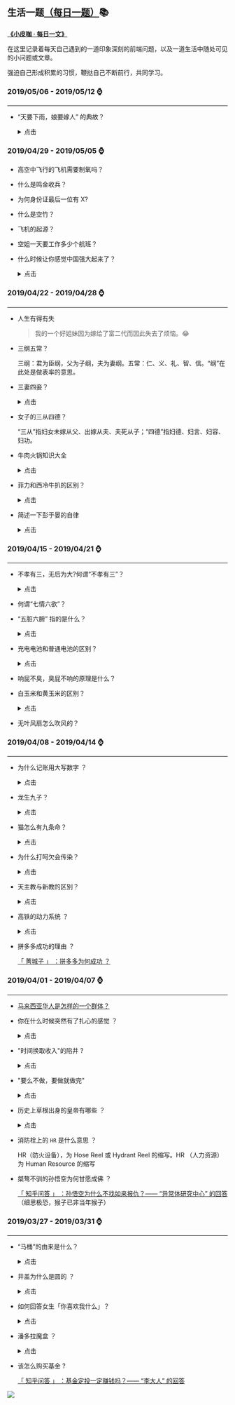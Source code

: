 ## 生活一题[（每日一题）](./README.md):books:

[**《小皮咖 · 每日一文》**](./article.md)

在这里记录着每天自己遇到的一道印象深刻的前端问题，以及一道生活中随处可见的小问题或文章。

强迫自己形成积累的习惯，鞭挞自己不断前行，共同学习。

### **2019/05/06 - 2019/05/12** :watch:

---

- “天要下雨，娘要嫁人” 的典故？

    <details>
    <summary>点击</summary>

  古有书生朱耀宗，天资聪慧，满腹经纶，进京赶考高中状元。皇上殿试见他不仅才华横溢，而且一表人才， 便将他招为驸马。“春风得意马蹄疾”，循惯例朱耀宗一身锦绣新贵还乡。临行前，朱耀宗奏明皇上，提起他的母亲如何含辛茹苦，如何从小将他培养成人，母子俩如何相依为命，请求皇上为他多年守寡一直不嫁的母亲树立贞节牌坊。皇上闻言甚喜，心中更加喜爱此乘龙快婿，准允所奏。朱耀宗喜滋滋地日夜兼程，回家拜见母亲。

  岂料母亲早与老师约定，待到耀宗高中归来成家立业后正式结婚，白首偕老。殊不料，这桩姻缘却要被毫不知情的朱耀宗无意中搅黄了，出现了这样尴尬的局面。

  解铃还须系铃人。正值左右为难之际，朱母不由长叹一声：“那就听天由命吧。”她说着随手解下身上一件罗裙，告诉朱耀宗说：“明天你替我把裙子洗干净，一天一夜晒干，如果裙子晒干，我便答应不改嫁；如果裙子不干，天意如此，你也就不用再阻拦了。”

  这一天晴空朗日，朱耀宗心想这事并不难做。便点头同意。谁知当夜阴云密布，天明下起暴雨，裙子始终是湿漉漉的，朱耀宗心中叫苦不迭，知是天意。
  陈秀英则认认真真地对儿子说：“孩子，天要下雨，娘要嫁人，天意不可违！”

    </details>

### **2019/04/29 - 2019/05/05** :watch:

- 高空中飞行的飞机需要制氧吗？

- 什么是鸣金收兵？

- 为何身份证最后一位有 X?

- 什么是空竹？

- 飞机的起源？

- 空姐一天要工作多少个航班？

- 什么时候让你感觉中国强大起来了？

  <details>
  <summary>点击</summary>

  ![](./image/china.jpg)
  </detail>

### **2019/04/22 - 2019/04/28** :watch:

---

- 人生有得有失

  > 我的一个好姐妹因为嫁给了富二代而因此失去了烦恼。😂

- 三纲五常？

  三纲：君为臣纲，父为子纲，夫为妻纲。五常：仁、义、礼、智、信。“纲”在此处是做表率的意思。

- 三妻四妾？

  <details>
  <summary>点击</summary>

  三妻，指“一发妻二平妻”。

  四妾，指“四偏妾”。她们主要是伺候丈夫和“三妻”的，地位低于二平妻，但又比丫鬟高出不少，一个妾伺候一个，数量刚好是四个，也就是四妾。

  </details>

- 女子的三从四德？

  “三从”指妇女未嫁从父、出嫁从夫、夫死从子；“四德”指妇德、妇言、妇容、妇功。

- 牛肉火锅知识大全

  <details>
  <summary>点击</summary>

  “牛柳”指的是牛的里脊肉。这块肉是牛肉中肉质最细嫩的部位，也是卖得最贵的部位。

  “牛腩”即牛腹部及靠近牛肋处，带有筋、肉、油花的肉块。此部位肥瘦相间，肉质稍韧。

  </details>

- 菲力和西冷牛扒的区别？

  <details>
  <summary>点击</summary>

  菲力牛排的肉质一般选用的是牛身上的牛里脊和隔牛柳，这种肉质是非常鲜嫩的，很少有肥肉油脂

  菲力牛排脂肪含量很低，吃了也不会发胖，菲力牛排最好吃的方法就是，煎至三分熟，肉质粉嫩，放嘴里特别滑嫩，根本都不用嚼就滑入喉咙了，但他也有一个缺点就是特没嚼劲，因为肉质太细嫩，

  西冷牛排它主要用的是牛上腰部位的肉，而且这位部位的肉还有肉筋，吃起来相对比较会硬点，但是特别有嚼劲，不像菲力牛排，软绵绵的那种感觉，西冷牛排最好的吃法是四分熟，不能太熟，太熟会吃着感觉肉质干，没水分，比较适合男士吃。

  </details>

- 简述一下彭于晏的自律

  <details>
  <summary>点击</summary>

  当彭于晏还是唐钰小宝的时候，还没有呈现红透半边天的潜质，作为一个搞怪能力与颜值双高的演员，成就他的反而不是这些，而是一种更为内在的品格--自律

  2005 年拍摄电视剧《海豚爱上猫》，彭于晏花了一个多月时间泡海豚，电视杀青了，他也拿到了海豚训练师的资格证

  2007 年拍摄《我在垦丁天气晴》，彭于晏在学会冲浪的同时，还出了本书《彭于晏·垦丁》

  2009 年为了拍摄《听说》，彭于晏花了三个月时间学会了手语

  2010 年出演《近在咫尺的爱恋》配角拳击手，彭于晏花了三个月时间学习拳击，只为了片中不多的戏份

  2011 年出演《翻滚吧阿信》，原本身高并不适合当体操运动员的他硬是以每天十几个小时练习单杠，吊环，鞍马的高强度训练驾驭了体操

  2013 年《激战》，彭于晏与职业拳击手学习三个月，体脂降到 3%，新增 MMA 泰拳，巴西柔术，锁技等新技能。在《黄飞鸿之英雄有梦》中学会了工字伏虎拳，虎鹤双形拳

  2014 年《破风》，为了饰演赛车手，早上 10 公里体能训练，60 分钟平衡训练，下午 80 公里冲刺与耐力练习，晚上 3 小时轻量有氧训练，日均骑行 120 公里，高强度的训练有让他成为了职业自行车赛车手

  2016 年《湄公河行动》，彭于晏参加泰国皇室御用安保训练，掌握射击，格斗，泰语等新技能

  娱乐圈学霸彭于晏之所以有魅力，不仅仅因为他的外形，更因为他对更好的自己的不写追求，诚如啊信所言，“如果你的一生只有一次翻身的机会，那便用尽全力”

  </details>

### **2019/04/15 - 2019/04/21** :watch:

---

- 不孝有三，无后为大?何谓“不孝有三”？

  <details>
  <summary>点击</summary>
    于礼有不孝者三，谓阿意曲从，陷亲不义，一不孝也;家贫亲老，不为禄仕，二不孝也;不娶无子，绝先祖祀，三不孝也。

  一味顺从，见父母有过错而不劝说，使他们陷入不义之中，这是第一种不孝；家境贫穷，父母年老，自己却不去当官吃俸禄来供养父母，这是第二种不孝；不娶妻生子，断绝后代，这是第三种不孝。

  </details>

- 何谓“七情六欲”？

- “五脏六腑” 指的是什么？

  <details>
  <summary>点击</summary>
    五脏：脾、肺、肾、肝、心；
    
    六腑：胃、大肠、小肠、三焦、膀胱、胆。
    
    人体内脏器官的统称。也比喻事物的内部情况。

  </details>

- 充电电池和普通电池的区别？

  <details>
  <summary>点击</summary>
    充电电池通常有铅酸电池、镍镉电池、镍铁电池、镍氢电池、锂离子电池。
    
    其均是通过化学反应中的电子得失来实现蓄、放电.而其反应过程为可逆反应,即可实现充电时,电子存储.
    
    一般电池虽然也是通过电子得失来实现供电,但不是可逆反应物质.因而不能进行充电.否则,会导致电子的大量存储,放热.易造成危险.常见的一次性电池包括碱锰电池、锌锰电池、锂电池、银锌电池、锌空电池、锌汞电池和镁锰电池。
  </details>

- 响屁不臭，臭屁不响的原理是什么？

- 白玉米和黄玉米的区别？

  <details>
  <summary>点击</summary>
  黄玉米富含叶黄素。维生素A含量高。而白玉米就含量很少了，其它成分与黄玉米相同。

  白玉米中的纤维素含量很高，具有刺激胃肠蠕动、加速粪便排泄的特性，可防治便秘、肠炎、肠癌等。

  白玉米中含有的维生素 E 则有促进细胞分裂、延缓衰老、降低血清胆固醇、防止皮肤病变的功能，还能减轻动脉硬化和脑功能衰退。

  黄玉米中除了含有碳水化合物、蛋白质、脂肪、胡萝卜素外，还含有核黄素、维生素等营养物质。这些物质对预防心脏病、癌症等疾病有很大的好处。

  </details>

- 无叶风扇怎么吹风的？

### **2019/04/08 - 2019/04/14** :watch:

---

- 为什么记账用大写数字 ？

  <details>
  <summary>点击</summary>

  原因是用阿拉伯数字容易被涂改、增减和加小数点等问题，使用大写的汉字数字就可以有效的避免账目被修改的问题了。

  1385 年，御史余敏、丁廷举告发郭桓利用职权，勾结李彧、赵全德、胡益、王道亨等贪污，其主要事项包括私吞太平、镇江赋税，降低朝廷税收；私吞浙西秋粮；巧立名目，征收多种水脚钱、口食钱、库子钱、神佛钱等的赋税等。农民出身的皇帝朱元璋尤其痛恨贪官污吏，于是下令调查。调查结果发现郭桓等人总共贪污 2400 多万石粮食，什么概念呢？史称“郭桓案”。

  “郭桓案”后朱元璋决心趁机扫荡全国贪污官员，制定了惩治经济犯罪的严格法令，并在财务管理上进行技术防范，把汉字中的数字改为难以涂改的大写，即把把记载钱粮数字的汉字“一二三四五六七八九十百千万”改为“壹贰叁肆伍陆柒捌玖拾佰仟万”等复杂的汉字，用以增加涂改帐册的难度，后来“陌”和“阡”被改写成“佰、仟”，并一直使用至今。也就是说用大写数字计数，是源于明太祖朱元璋。

  </details>

- 龙生九子？

  <details>
  <summary>点击</summary>

  龙生九子并非是说龙生了九个儿子。俗话说“龙生九子不成龙”，指的是品性不同，各有所好，不像其父而已。而且，在我国传统中，“九”是阳数之极，不仅代表多，更代表贵。龙和凤都是传说中的神兽神禽，不仅分别象征阴阳，也都代表着尊贵的地位。“龙生九子”，凤自然也得“九雏”。

  明朝李东阳《怀麓堂集》（按排行）：囚牛(qiú'niú)、睚眦(yá'zì)、嘲风(cháo'fēng)、蒲牢(pú'láo)、狻猊(suān'ní)、赑屃(bì'xì)、狴犴(bì'àn)、负屃(fù'xì)、螭吻/鸱尾(chī'wěn/chī'wěi)

  </details>

* 猫怎么有九条命？

  <details>
  <summary>点击</summary>

  我们经常会从各种渠道听说：猫有 9 条命。世界各地有许多关于猫有九条命的故事和传说，其实呢，喵星人被赋予有 9 条命的名声，是归结于 TA 们跳跃和着陆的能力。

  猫是善于攀爬跳跃的动物，它的体内各种器官的平衡功能比其它动物要完善，当它从高处跳下来时，身体失去平衡，神经系统会迅速的指挥骨骼肌以最快的速度运动，将失去平衡的身体调整到正常的位置。

  虽然猫可以通过调整，把伤害减到最低。但并不代表不会摔死。如果下坠高度太低，猫来不及调整；太高的话，冲击力过大，依然会受伤。所以有时猫从 7 楼跳下就死了，但从 16 楼摔落则没事。

  </details>

* 为什么打呵欠会传染？

  <details>
  <summary>点击</summary>

  </details>

* 天主教与新教的区别？

  <details>
  <summary>点击</summary>

  基督新教只敬拜三一神；而天主教除敬拜三一神外，还敬拜马利亚、彼得。

  基督新教只一本《圣经》66 卷；而天主教除《圣经》66 卷外，还有次经 7 卷。

  基督新教没有教皇；而天主教有教皇，且教皇为尊。

  基督新教认为，只有神才有赎罪权柄；而天主教的教皇与神甫却有赎罪权柄。

  基督新教的得救之法是“因信得救”；天主教的得救之法是“守诫命得救”。

  ![](https://pic3.zhimg.com/80/5f8e2a4f4ccb530c1db13ed6ce91a502_hd.jpg)

  </details>

* 高铁的动力系统 ？

  <details>
  <summary>点击</summary>

  高铁的动力是由电力机车提供动力. 电力机车所需电能由电气化铁路供电系统的接触网或第三轨供运行中的电力机车给,所以是一种非自带能源的机车.

  电力动车组靠的是外部输送的电能,电能来自于普通的发电厂,然后通过变电所变压送到接触网上,机车的受电弓与接触网接触,从而把电力引到机车内,然后再通过变压,整流送给牵引电机牵引动车组行驶.

  </details>

* 拼多多成功的理由 ？

  [「 菁城子 」 ：拼多多为何成功 ？](https://mp.weixin.qq.com/s/pYiBuupXX74vPsj9yQnfwg)

### **2019/04/01 - 2019/04/07** :watch:

---

- [马来西亚华人是怎样的一个群体？](https://www.jianshu.com/p/1124bbd4aa77)
- 你在什么时候突然有了扎心的感觉 ？

  <details>
  <summary>点击</summary>

  > 和她分手半年多了，她早已有了新欢，昨天晚上突然打电话过来，喂喂喂，别的小朋友都回家了，你什么时候来接我回家？一个大男人，当时就忍不住流泪了。我强忍着自己的哽咽，细声说，你在哪？我带你回家。接着电话那边传来狂放的笑声，“你傻逼吧，我在玩真心话大冒险！”

  </details>

- "时间换取收入"的陷井 ?

  <details>
    <summary>点击</summary>

  现在很多人开网约车，这样能赚多少钱，能够赚到大钱吗？

  这个问题很容易回答，答案就是不能。出租车司机的收入，主要由营业时间的长短决定。基本上，一天开 12 个小时，就是比开 6 个小时，收入高出一倍。每天只有 24 个小时，因此收入存在上限，不可能偏离平均水平很远。

  出租车是"时间换收入"的典型行业，投入的时间越多，收入越高，在家休息就没收入。很多行业都属于"时间换收入"，所有此类行业都赚不到大钱。因为你能用来交换的时间是有限的，而且进入中年以后，你就拿不出更多的时间来交换。开出租车赚零花钱，或者作为短期过渡，这是没问题的，但作为终身职业是很糟糕的。

  我觉得，越来越多的程序员正在落入这个陷井，用编码的时间换取收入。只有不停地做项目，才能拿到钱。项目做得越多，收入越高。这个项目开发完了，公司又让他去干下一个项目。 忙了好几年，项目完成了一大堆，但是自己什么也没留下，以后的收入还要取决于从零开始的新项目。这样的话，你跟出租车司机有何两样，哪一天你不写代码了，不是照样没收入。

  那些赚到大钱的人，没有一个是靠时间换取收入的。他们要么通过积累资产致富，要么购买他人的时间，为自己创造财富。你应该警惕，不要落入"时间换取收入"的陷井，不要只顾着为别人生产代码，而要注意积累自己的资产，以及适时开展属于自己的业务。

  </details>

- "要么不做，要做就做完"

  <details>
    <summary>点击</summary>

  一个美国程序员分享自己的工作方法，其中有一条是 "要么不做，要做就做完"。

  他的意思是，不要给自己留下做了一半的活。因为这意味着你需要再回来，继续把它做完；你会挂念这件事情，它就像一个钟摆，过一段时间就会重新出现在你的脑海，时不时烦扰着你。

  你的目标应该是，当天就把这件事情做完，从此不必再去碰它，第二天继续做下一件事就行了。如果遇到一天做不完的大项目，那就把它分解成一个个小步骤，每天完成一个步骤。

  我觉得他说得很好，但是这句话比较重要的，其实是前半句：有些事情不要去做。事情是做不完的，而你的时间和精力是有限的，不要只想着如何才能把事情做完，还要学会不做那些不应该做的事情。

  某种程度上，不做比做完更困难。因为通常来说，做完一件事，多多少少都有一些好处，不做意味着你要放弃一些眼前的好处，这并不容易。

  最糟糕的一种情况是，某个项目不值得做，但是你已经做了，为了不要浪费已经投入的成本，于是你进一步投入，在泥坑里面越陷越深。等到项目最后失败的时候，你大伤元气，一蹶不振。项目管理有一个很重要的原则，叫做"尽快失败"，就是为了防止这种情况。胡适先生原来学农科，专业是果树栽培，他觉得实在没意思，大学读到一半就改学哲学，后来当上了北大校长。如果他没有放弃，想着拿完农科文凭再说，那他大概就不会有以后的成就了。总之，对于那些没希望的项目，放弃得越早越好。

  </details>

- 历史上草根出身的皇帝有哪些 ？

  <details>
    <summary>点击</summary>

  1、汉高祖刘邦：沛丰邑中阳里人，汉朝开国皇帝，汉民族和汉文化的伟大开拓者之一、中国历史上杰出的政治家、卓越的战略家和指挥家。对汉族的发展、以及中国的统一有突出贡献。刘邦绝对是一个无赖至极的草根，本是一个地痞小流氓，后来因为一些机缘巧合走上了一条王者之路。

  2、明太祖朱元璋：朱元璋，字国瑞，原名重八，后取名兴宗，濠州钟离人（今安徽凤阳），政治家，战略家，军事统帅，明朝开国皇帝。朱元璋是民间百姓所知最出名的一个“草根皇帝”，其中关于朱元璋的典故传闻更是数不胜数。出身低微，大饥荒时一家人几乎死尽。为生活所迫，朱元璋少年时在皇觉寺出家为僧，经常受到僧侣的欺凌。元朝末年，参加红巾军郭子兴部下反元，在郭子兴手下屡立功勋，深得信任。

  </details>

- 消防栓上的 `HR` 是什么意思 ？

  HR（防火设备），为 Hose Reel 或 Hydrant Reel 的缩写。HR （人力资源）为 Human Resource 的缩写

- 桀骜不驯的孙悟空为何甘愿成佛 ？

  [「 知乎问答 」 ：孙悟空为什么不找如来报仇？—— “异常体研究中心” 的回答](https://www.zhihu.com/question/43344428/answer/541721659) （细思极恐，猴子已非当年猴子）

### **2019/03/27 - 2019/03/31** :watch:

---

- “马桶”的由来是什么？

  <details>
  <summary>点击</summary>

  坐便器，俗称马桶，是每个家庭不可缺少的一部分。当我们每天与马桶亲密接触的时候，有没有想过，坐便器为什么叫“马桶”？和马有什么直接的关系吗？

  早时古人没有便器，只有蹲坑，很容易发生惨剧。后来受汉高祖刘邦“以儒生之冠当溺器”的启发，才有了后来伟大的发明——“虎子”，是当时的便器。“虎子”口部饰虎首，背有扁平提梁，下有四足，操作方便。

  ![虎子](./image/huzi.png)

  到了唐朝之后，唐高祖李渊的爷爷李虎，为了避其名讳，改名“马子”。当然这东西刚开始发明的时候是用于男性小便的，随着慢慢发展，由石器玉器转化成木制的桶（也方便女性使用），因此“马子”也改名称为“马桶”!

  </details>

- 井盖为什么是圆的 ？

    <details>
    <summary>点击</summary>

  1. 圆形井盖受力后，会向四周扩散压力，由于扩散均匀不容易碎裂和塌陷。

  2. 矩形的井盖由于受力不均匀，导致碎裂的几率远大于圆形。所以通过耐用性方面考虑还是圆形井盖合适。
  3. 这样可以保证井盖在任何方向上的尺寸都大于井口。在市区的路政方面，一般采用圆形，因为圆形的井盖不易倾斜，能够较好的保护好行人和车辆的安全。

  4. 相对节省生成材料成本，相对于矩形或者正方形，矩形内切圆形的面积最小，生成用的材料也更少。

  5. 城市标准排水井盖重达几十公斤，搬运时起码需要几个成年男子同时动作。圆的好运输和施工，滚起来就可以动，

    </details>

- 如何回答女生「你喜欢我什么」？

  <details>
    <summary>点击</summary>

  喜欢你的温柔美丽，但别人也有！

  喜欢你的聪明狡黠，但别人也有!

  喜欢你的一颦一笑，一嗔一怒，是的，别人也有!

  这一切的一切，别人都有，但对我毫无意义!

  我喜欢的，不是你的什么。

  我喜欢的，是你而已。

    </details>

- 潘多拉魔盒 ？

  <details>
    <summary>点击</summary>

  潘多拉，希腊神话中宙斯用粘土做成的地上的第一个女人，用于对普罗米修斯造人和盗火的惩罚而送给普罗米修斯弟弟埃庇米修斯。

  潘多拉打开魔盒，释放出人世间的所有邪恶--贪婪、虚伪、诽谤、嫉妒、痛苦等等，但潘多拉却照众神之王宙斯的旨意趁希望没有来得及释放时，又盖上了盒盖，把它永远锁在盒内。

  据此英语中常借用 Pandora's box 一语喻指 "灾祸之源"，用 open Pandora's box 表示"引起种种祸患"。

    </details>

- 该怎么购买基金 ?

  [「 知乎问答 」 ：基金定投一定赚钱吗？—— “李大人” 的回答](https://www.zhihu.com/question/35163926/answer/626026667)

![](https://raw.githubusercontent.com/zxpsuper/daily-question/master/image/fork_and_star.jpg)
